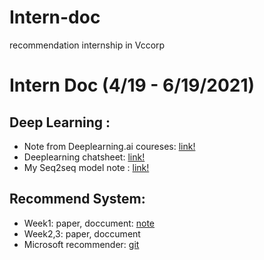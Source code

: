 # Intern-doc
recommendation internship in Vccorp
# Intern Doc (4/19 - 6/19/2021)
## Deep Learning :
- Note from Deeplearning.ai coureses: [link!](https://github.com/mbadry1/DeepLearning.ai-Summary)
- Deeplearning chatsheet: [link!](https://stanford.edu/~shervine/l/vi/teaching/cs-230/cheatsheet-recurrent-neural-networks)
- My Seq2seq model note : [link!](https://docs.google.com/presentation/d/18p7OwAoQyjTgugKAXoJdGsZU0GYZ1DGlZ_gvyo_goXQ/edit#slide=id.p)

## Recommend System:
- Week1: paper, doccument: [note](https://docs.google.com/document/d/1vInVmp2nKQAhsXQI0deI0aniaQ2IUPiuyOIf3YNOmv4/edit#heading=h.6yhb4qdx3668)
- Week2,3: paper, doccument
- Microsoft recommender: [git](https://github.com/microsoft/recommenders)
